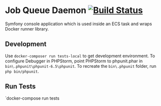 # Job Queue Daemon [![Build Status](https://dev.azure.com/keboola-dev/job-queue-daemon/_apis/build/status/keboola.job-queue-daemon?branchName=master)](https://dev.azure.com/keboola-dev/job-queue-daemon/_build/latest?definitionId=2&branchName=master)

Symfony console application which is used inside an ECS task and wraps Docker runner library.

## Development
Use `docker-composer run tests-local` to get development environment.
To configure Debugger in PHPStorm, point PHPStorm to phpunit.phar in `bin\.phpunit\phpunit-6.5\phpunit`.
To recreate the `bin\.phpunit` folder, run `php bin/phpunit`.

## Run Tests

`docker-compose run tests